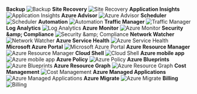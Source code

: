 ﻿**Backup**
![Backup](https://dinowang.github.io/azure-services-icon/Artifacts/Management+Tools/Backup.svg)
**Site Recovery**
![Site Recovery](https://dinowang.github.io/azure-services-icon/Artifacts/Management+Tools/Site+Recovery.svg)
**Application Insights**
![Application Insights](https://dinowang.github.io/azure-services-icon/Artifacts/Management+Tools/Application+Insights.svg)
**Azure Advisor**
![Azure Advisor](https://dinowang.github.io/azure-services-icon/Artifacts/Management+Tools/Azure+Advisor.svg)
**Scheduler**
![Scheduler](https://dinowang.github.io/azure-services-icon/Artifacts/Management+Tools/Scheduler.svg)
**Automation**
![Automation](https://dinowang.github.io/azure-services-icon/Artifacts/Management+Tools/Automation.svg)
**Traffic Manager**
![Traffic Manager](https://dinowang.github.io/azure-services-icon/Artifacts/Management+Tools/Traffic+Manager.svg)
**Log Analytics**
![Log Analytics](https://dinowang.github.io/azure-services-icon/Artifacts/Management+Tools/Log+Analytics.svg)
**Azure Monitor**
![Azure Monitor](https://dinowang.github.io/azure-services-icon/Artifacts/Management+Tools/Azure+Monitor.svg)
**Security &amp;amp; Compliance**
![Security &amp;amp; Compliance](https://dinowang.github.io/azure-services-icon/Artifacts/Management+Tools/Security+%26amp%3Bamp%3B+Compliance.svg)
**Network Watcher**
![Network Watcher](https://dinowang.github.io/azure-services-icon/Artifacts/Management+Tools/Network+Watcher.svg)
**Azure Service Health**
![Azure Service Health](https://dinowang.github.io/azure-services-icon/Artifacts/Management+Tools/Azure+Service+Health.svg)
**Microsoft Azure Portal**
![Microsoft Azure Portal](https://dinowang.github.io/azure-services-icon/Artifacts/Management+Tools/Microsoft+Azure+Portal.svg)
**Azure Resource Manager**
![Azure Resource Manager](https://dinowang.github.io/azure-services-icon/Artifacts/Management+Tools/Azure+Resource+Manager.svg)
**Cloud Shell**
![Cloud Shell](https://dinowang.github.io/azure-services-icon/Artifacts/Management+Tools/Cloud+Shell.svg)
**Azure mobile app**
![Azure mobile app](https://dinowang.github.io/azure-services-icon/Artifacts/Management+Tools/Azure+mobile+app.svg)
**Azure Policy**
![Azure Policy](https://dinowang.github.io/azure-services-icon/Artifacts/Management+Tools/Azure+Policy.svg)
**Azure Blueprints**
![Azure Blueprints](https://dinowang.github.io/azure-services-icon/Artifacts/Management+Tools/Azure+Blueprints.svg)
**Azure Resource Graph**
![Azure Resource Graph](https://dinowang.github.io/azure-services-icon/Artifacts/Management+Tools/Azure+Resource+Graph.svg)
**Cost Management**
![Cost Management](https://dinowang.github.io/azure-services-icon/Artifacts/Management+Tools/Cost+Management.svg)
**Azure Managed Applications**
![Azure Managed Applications](https://dinowang.github.io/azure-services-icon/Artifacts/Management+Tools/Azure+Managed+Applications.svg)
**Azure Migrate**
![Azure Migrate](https://dinowang.github.io/azure-services-icon/Artifacts/Management+Tools/Azure+Migrate.svg)
**Billing**
![Billing](https://dinowang.github.io/azure-services-icon/Artifacts/Management+Tools/Billing.svg)

